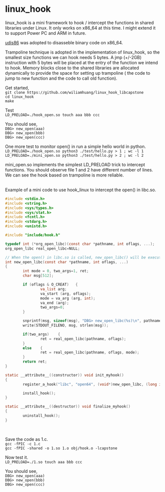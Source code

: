 # linux_hook
linux_hook is a mini framework to hook / intercept the functions in shared libraries 
under Linux. It only works on x86_64 at this time. I might extend it to support Power 
PC and ARM in future. <br>

[udis86](https://github.com/vmt/udis86) was adopted to disasseble binary code on x86_64. <br>

Trampoline technique is adopted in the implementation of linux_hook, so the smallest 
size functions we can hook needs 5 bytes. A jmp (+/-2GB) instruction with 5 bytes will 
be placed at the entry of the function we intend to hook. Memory blocks close to the 
shared libraries are allocated dynamically to provide the space for setting up trampoline (
the code to jump to new function and the code to call old function). 
<br>

Get started,<br> 
`git clone https://github.com/wiliamhuang/linux_hook_libcapstone` <br>
`cd linux_hook` <br>
`make` <br>

Test<br>
`LD_PRELOAD=./hook_open.so touch aaa bbb ccc` <br>

You should see, <br>
`DBG> new_open(aaa)` <br>
`DBG> new_open(bbb)` <br>
`DBG> new_open(ccc)` <br>

One more test to monitor open() in run a simple hello world in python. <br>
`LD_PRELOAD=./hook_open.so python3 ./test/hello.py > 1 ; wc -l 1` <br>
`LD_PRELOAD=./mini_open.so python3 ./test/hello.py > 2 ; wc -l 2` <br>

mini_open.so implements the simplest LD_PRELOAD trick to intercept functions. 
You should observe file 1 and 2 have different number of lines. We can see the 
hook based on trampoline is more reliable. 

<br>
Example of a mini code to use hook_linux to intercept the open() in libc.so. 

``` C
#include <stdio.h>
#include <string.h>
#include <sys/types.h>
#include <sys/stat.h>
#include <fcntl.h>
#include <stdarg.h>
#include <unistd.h>

#include "include/hook.h"

typedef int (*org_open_libc)(const char *pathname, int oflags, ...);
org_open_libc real_open_libc=NULL;

// When the open() in libc.so is called, new_open_libc() will be executed.
int new_open_libc(const char *pathname, int oflags, ...)
{
        int mode = 0, two_args=1, ret;
        char msg[512];

        if (oflags & O_CREAT)   {
                va_list arg;
                va_start (arg, oflags);
                mode = va_arg (arg, int);
                va_end (arg);
                two_args=0;
        }

        snprintf(msg, sizeof(msg), "DBG> new_open_libc(%s)\n", pathname);
        write(STDOUT_FILENO, msg, strlen(msg));

        if(two_args)    {
                ret = real_open_libc(pathname, oflags);
        }
        else    {
                ret = real_open_libc(pathname, oflags, mode);
        }
        return ret;
}

static __attribute__((constructor)) void init_myhook()
{
        register_a_hook("libc", "open64", (void*)new_open_libc, (long int *)(&real_open_libc));

        install_hook();
}

static __attribute__((destructor)) void finalize_myhook()
{
        uninstall_hook();
}
```
<br>

Save the code as 1.c. <br>
`gcc -fPIC -c 1.c` <br>
`gcc -fPIC -shared -o 1.so 1.o obj/hook.o -lcapstone` <br>

Now test it. <br>
`LD_PRELOAD=./1.so touch aaa bbb ccc` <br>

You should see, <br>
`DBG> new_open(aaa)` <br>
`DBG> new_open(bbb)` <br>
`DBG> new_open(ccc)` <br>


